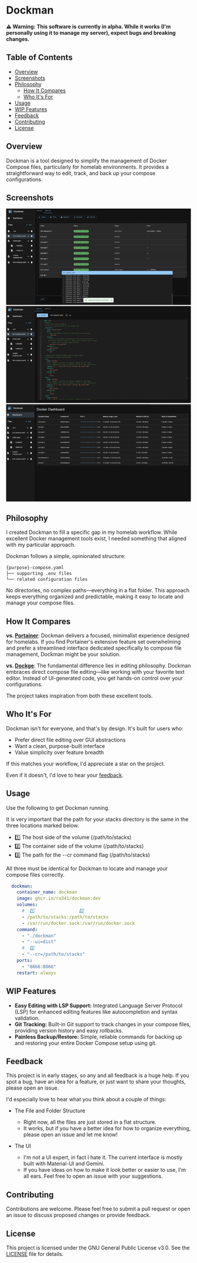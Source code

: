 # Dockman

**⚠️ Warning: This software is currently in alpha. While it works (I'm personally using it to manage my server), expect bugs and breaking changes.**

## Table of Contents

- [Overview](#overview)
- [Screenshots](#screenshots)
- [Philosophy](#philosophy)
  - [How It Compares](#how-it-compares)
  - [Who It's For](#who-its-for)
- [Usage](#usage)
- [WIP Features](#wip-features)
- [Feedback](#feedback)
- [Contributing](#contributing)
- [License](#license)

## Overview

Dockman is a tool designed to simplify the management of Docker Compose files, 
particularly for homelab environments. 
It provides a straightforward way to edit, track, and back up your compose configurations.

## Screenshots

![img.png](.github/img/deploy.png)
![img.png](.github/img/editor.png)
![img.png](.github/img/dashboard.png)


## Philosophy

I created Dockman to fill a specific gap in my homelab workflow. 
While excellent Docker management tools exist, 
I needed something that aligned with my particular approach.

Dockman follows a simple, opinionated structure:

```
{purpose}-compose.yaml
├── supporting .env files
└── related configuration files
```

No directories, no complex paths—everything in a flat folder. 
This approach keeps everything organized and predictable, 
making it easy to locate and manage your compose files.

## How It Compares

**vs. [Portainer](https://github.com/portainer/portainer)**: Dockman delivers a focused, minimalist experience designed for homelabs. If you find Portainer's extensive feature set overwhelming and prefer a streamlined interface dedicated specifically to compose file management, Dockman might be your solution.

**vs. [Dockge](https://github.com/louislam/dockge)**: The fundamental difference lies in editing philosophy. Dockman embraces direct compose file editing—like working with your favorite text editor. Instead of UI-generated code, you get hands-on control over your configurations.

The project takes inspiration from both these excellent tools.

## Who It's For

Dockman isn't for everyone, and that's by design. It's built for users who:
- Prefer direct file editing over GUI abstractions
- Want a clean, purpose-built interface
- Value simplicity over feature breadth

If this matches your workflow, I'd appreciate a star on the project.

Even if it doesn't, I'd love to hear your [feedback](#feedback). 

## Usage

Use the following to get Dockman running.

It is very important that the path for your stacks directory is the same in the three locations marked below.

* 1️⃣ The host side of the volume (/path/to/stacks)
* 2️⃣ The container side of the volume (/path/to/stacks)
* 3️⃣ The path for the --cr command flag (/path/to/stacks)

All three must be identical for Dockman to locate and manage your compose files correctly.

```yaml
  dockman:
    container_name: dockman
    image: ghcr.io/ra341/dockman:dev
    volumes:
      #  1️⃣                 2️⃣
      - /path/to/stacks:/path/to/stacks
      - /var/run/docker.sock:/var/run/docker.sock
    command:
      - "./dockman"
      - "--ui=dist"
      #  3️⃣
      - "--cr=/path/to/stacks"
    ports:
      - "8866:8866"
    restart: always
```

## WIP Features

* **Easy Editing with LSP Support:** Integrated Language Server Protocol (LSP) for enhanced editing features like autocompletion and syntax validation.
* **Git Tracking:** Built-in Git support to track changes in your compose files, providing version history and easy rollbacks.
* **Painless Backup/Restore:** Simple, reliable commands for backing up and restoring your entire Docker Compose setup using git.

## Feedback

This project is in early stages, so any and all feedback is a huge help. 
If you spot a bug, have an idea for a feature, or just want to share your thoughts, please open an issue.

I'd especially love to hear what you think about a couple of things:

* The File and Folder Structure
  * Right now, all the files are just stored in a flat structure.
  * It works, but if you have a better idea for how to organize everything, please open an issue and let me know!

* The UI
  * I'm not a UI expert, in fact I hate it. The current interface is mostly built with Material-UI and Gemini.
  * If you have ideas on how to make it look better or easier to use, I'm all ears. Feel free to open an issue with your suggestions.

## Contributing

Contributions are welcome. Please feel free to submit a pull request or open an issue to discuss proposed changes or provide feedback.

## License

This project is licensed under the GNU General Public License v3.0. See the [LICENSE](LICENSE) file for details.
